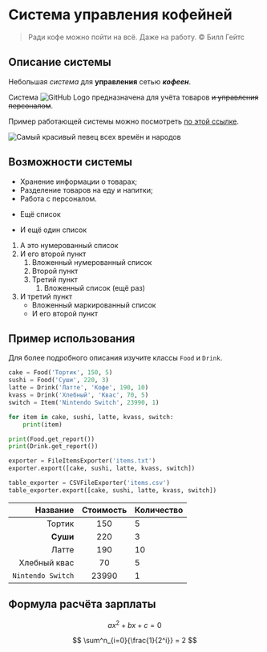 # Система управления кофейней

> Ради кофе можно пойти на всё. Даже на работу. © Билл Гейтс

## Описание системы

Небольшая *система* для **управления** сетью ***кофеен***.

Система ![GitHub Logo](https://camo.githubusercontent.com/b6a12909f1e31185a69a73d59208c507a992236d3230f9fc18e85058ae3d19e7/68747470733a2f2f6769746875622e6769746875626173736574732e636f6d2f66617669636f6e732f66617669636f6e2e737667) предназначена для учёта товаров ~~и управления персоналом~~.

Пример работающей системы можно посмотреть [по этой ссылке](https://www.youtube.com/watch?v=dQw4w9WgXcQ).

![Самый красивый певец всех времён и народов](https://entertainment.inquirer.net/files/2022/08/Rick-Astley.png)

## Возможности системы

* Хранение информации о товарах;
* Разделение товаров на еду и напитки;
* Работа с персоналом.

- Ещё список

+ И ещё один список

1. А это нумерованный список
2. И его второй пункт
   1. Вложенный нумерованный список
   2. Второй пункт
   3. Третий пункт
      1. Вложенный список (ещё раз) 
3. И третий пункт
   + Вложенный маркированный список
   + И его второй пункт

## Пример использования

Для более подробного описания изучите классы `Food` и `Drink`.

```python
cake = Food('Тортик', 150, 5)
sushi = Food('Суши', 220, 3)
latte = Drink('Латте', 'Кофе', 190, 10)
kvass = Drink('Хлебный', 'Квас', 70, 5)
switch = Item('Nintendo Switch', 23990, 1)

for item in cake, sushi, latte, kvass, switch:
    print(item)

print(Food.get_report())
print(Drink.get_report())

exporter = FileItemsExporter('items.txt')
exporter.export([cake, sushi, latte, kvass, switch])

table_exporter = CSVFileExporter('items.csv')
table_exporter.export([cake, sushi, latte, kvass, switch])
```

|          Название | Стоимость | Количество |
|------------------:|:---------:|:-----------|
|            Тортик |    150    | 5          |
|          **Суши** |    220    | 3          |
|             Латте |    190    | 10         |
|      Хлебный квас |    70     | 5          |
| `Nintendo Switch` |   23990   | 1          |

## Формула расчёта зарплаты

$$
ax^2 + bx + c = 0
$$

$$
\sum^n_{i=0}{\frac{1}{2^i}} = 2
$$
